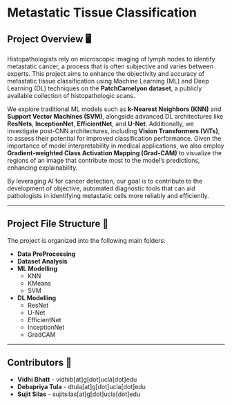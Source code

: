# **Metastatic Tissue Classification**

## **Project Overview 🖥️**
Histopathologists rely on microscopic imaging of lymph nodes to identify metastatic cancer, a process that is often subjective and varies between experts. This project aims to enhance the objectivity and accuracy of metastatic tissue classification using Machine Learning (ML) and Deep Learning (DL) techniques on the **PatchCamelyon dataset**, a publicly available collection of histopathologic scans.

We explore traditional ML models such as **k-Nearest Neighbors (KNN)** and **Support Vector Machines (SVM)**, alongside advanced DL architectures like **ResNets**, **InceptionNet**, **EfficientNet**, and **U-Net**. Additionally, we investigate post-CNN architectures, including **Vision Transformers (ViTs)**, to assess their potential for improved classification performance. Given the importance of model interpretability in medical applications, we also employ **Gradient-weighted Class Activation Mapping (Grad-CAM)** to visualize the regions of an image that contribute most to the model’s predictions, enhancing explainability.

By leveraging AI for cancer detection, our goal is to contribute to the development of objective, automated diagnostic tools that can aid pathologists in identifying metastatic cells more reliably and efficiently.

---

## **Project File Structure 📁**

The project is organized into the following main folders:

- **Data PreProcessing**
- **Dataset Analysis**
- **ML Modelling**
  - KNN
  - KMeans
  - SVM
- **DL Modelling**
  - ResNet
  - U-Net
  - EfficientNet
  - InceptionNet
  - GradCAM

---

## **Contributors 💫**

- **Vidhi Bhatt** - vidhib[at]g[dot]ucla[dot]edu
- **Debapriya Tula** - dtula[at]g[dot]ucla[dot]edu
- **Sujit Silas** - sujitsilas[at]g[dot]ucla[dot]edu
